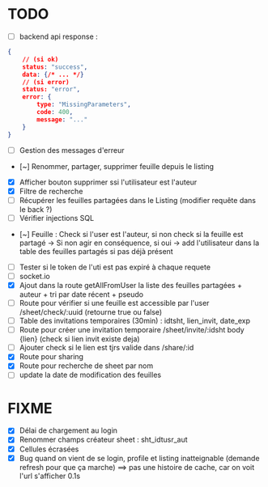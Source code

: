# TODO
- [ ] backend api response :
```json
{
    // (si ok)
    status: "success",
    data: {/* ... */}
    // (si error)
    status: "error",
    error: {
        type: "MissingParameters",
        code: 400,
        message: "..."
    }
}
```
- [ ] Gestion des messages d'erreur
- [~] Renommer, partager, supprimer feuille depuis le listing
- [x] Afficher bouton supprimer ssi l'utilisateur est l'auteur
- [x] Filtre de recherche
- [ ] Récupérer les feuilles partagées dans le Listing (modifier requête dans le back ?)
- [ ] Vérifier injections SQL
- [~] Feuille : Check si l'user est l'auteur, si non check si la feuille est partagé -> Si non agir en conséquence, si oui -> add l'utilisateur dans la table des feuilles partagés si pas déjà présent
- [ ] Tester si le token de l'uti est pas expiré à chaque requete
- [ ] socket.io
- [x] Ajout dans la route getAllFromUser la liste des feuilles partagées + auteur + tri par date récent + pseudo
- [ ] Route pour vérifier si une feuille est accessible par l'user /sheet/check/:uuid (retourne true ou false)
- [ ] Table des invitations temporaires (30min) : idtsht, lien_invit, date_exp
- [ ] Route pour créer une invitation temporaire /sheet/invite/:idsht body {lien} (check si lien invit existe deja)
- [ ] Ajouter check si le lien est tjrs valide dans /share/:id
- [x] Route pour sharing
- [x] Route pour recherche de sheet par nom
- [ ] update la date de modification des feuilles

# FIXME
- [x] Délai de chargement au login
- [x] Renommer champs créateur sheet : sht_idtusr_aut
- [x] Cellules écrasées
- [x] Bug quand on vient de se login, profile et listing inatteignable (demande refresh pour que ça marche) ==> pas une histoire de cache, car on voit l'url s'afficher 0.1s